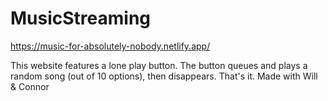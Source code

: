 # MusicStreaming 
https://music-for-absolutely-nobody.netlify.app/

<p>This website features a lone play button. The button queues and plays a random song (out of 10 options), then disappears. That's it. Made with Will & Connor</p>

